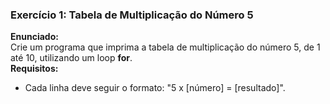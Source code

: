 ### Exercício 1: Tabela de Multiplicação do Número 5  

**Enunciado:**  
Crie um programa que imprima a tabela de multiplicação do número 5, de 1 até 10, utilizando um loop **for**.  
**Requisitos:**  

- Cada linha deve seguir o formato: "5 x [número] = [resultado]".
